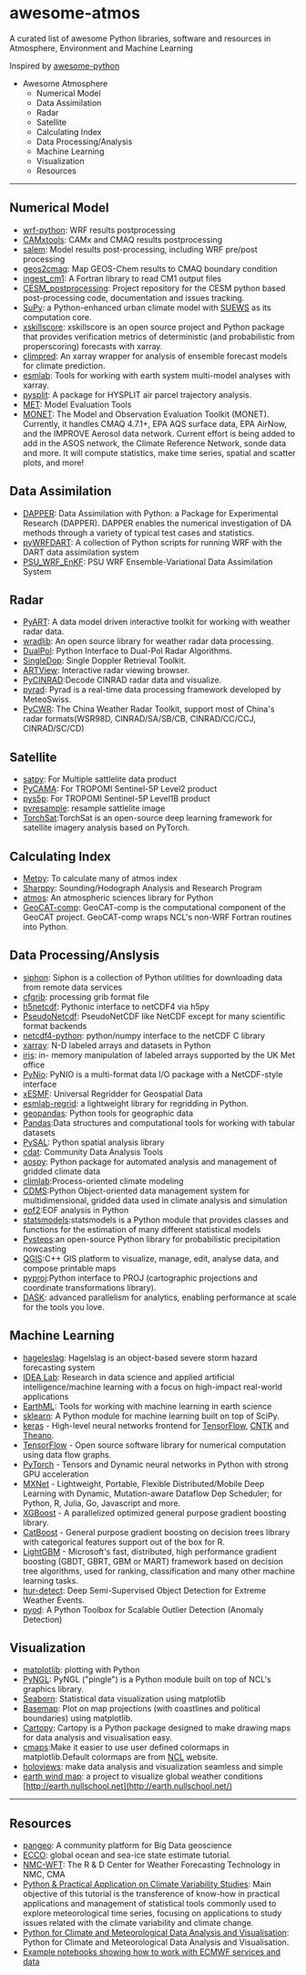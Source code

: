 # awesome-atmos
A curated list of awesome Python libraries, software and resources in Atmosphere, Environment and Machine Learning

Inspired by [awesome-python](https://github.com/vinta/awesome-python)

* Awesome Atmosphere
  * Numerical Model
  * Data Assimilation
  * Radar
  * Satellite
  * Calculating Index  
  * Data Processing/Analysis
  * Machine Learning
  * Visualization
  * Resources

---

## Numerical Model
  * [wrf-python](https://wrf-python.readthedocs.io/en/latest/): WRF results postprocessing
  * [CAMxtools](https://github.com/jaegunjung/CAMxtools): CAMx and CMAQ results postprocessing
  * [salem](https://salem.readthedocs.io/en/latest/): Model results post-processing, including WRF pre/post processing
  * [geos2cmaq](https://github.com/barronh/geos2cmaq): Map GEOS-Chem results to CMAQ boundary condition
  * [ingest_cm1](https://github.com/cwebster2/ingest_cm1): A Fortran library to read CM1 output files
  * [CESM_postprocessing](https://github.com/NCAR/CESM_postprocessing): Project repository for the CESM python based post-processing code, documentation and issues tracking.
  * [SuPy](https://github.com/sunt05/SuPy): a Python-enhanced urban climate model with [SUEWS](https://github.com/Urban-Meteorology-Reading/SUEWS) as its computation core.
  * [xskillscore](https://github.com/raybellwaves/xskillscore): xskillscore is an open source project and Python package that provides verification metrics of deterministic (and probabilistic from properscoring) forecasts with xarray.
  * [climpred](https://climpred.readthedocs.io/): An xarray wrapper for analysis of ensemble forecast models for climate prediction.
  * [esmlab](https://esmlab.readthedocs.io/): Tools for working with earth system multi-model analyses with xarray.
  * [pysplit](https://github.com/mscross/pysplit): A package for HYSPLIT air parcel trajectory analysis.
  * [MET](https://github.com/NCAR/MET): Model Evaluation Tools
  * [MONET](https://github.com/noaa-oar-arl/MONET): The Model and Observation Evaluation Toolkit (MONET). Currently, it handles CMAQ 4.7.1+, EPA AQS surface data, EPA AirNow, and the IMPROVE Aerosol data network. Current effort is being added to add in the ASOS network, the Climate Reference Network, sonde data and more. It will compute statistics, make time series, spatial and scatter plots, and more!

## Data Assimilation
  * [DAPPER](https://github.com/nansencenter/DAPPER): Data Assimilation with Python: a Package for Experimental Research (DAPPER). DAPPER enables the numerical investigation of DA methods through a variety of typical test cases and statistics.
  * [pyWRFDART](https://github.com/lmadaus/pyWRFDART): A collection of Python scripts for running WRF with the DART data assimilation system
  * [PSU_WRF_EnKF](https://github.com/myying/PSU_WRF_EnKF): PSU WRF Ensemble-Variational Data Assimilation System

## Radar
  * [PyART](https://github.com/ARM-DOE/pyart): A data model driven interactive toolkit for working with weather radar data.
  * [wradlib](https://wradlib.org/): An open source library for weather radar data processing.
  * [DualPol](https://github.com/nasa/DualPol): Python Interface to Dual-Pol Radar Algorithms.
  * [SingleDop](https://github.com/nasa/DualPol): Single Doppler Retrieval Toolkit.
  * [ARTView](https://github.com/nguy/artview): Interactive radar viewing browser.
  * [PyCINRAD](https://github.com/CyanideCN/PyCINRAD):Decode CINRAD radar data and visualize.
  * [pyrad](https://github.com/meteoswiss-mdr/pyrad): Pyrad is a real-time data processing framework developed by MeteoSwiss.
  * [PyCWR](https://github.com/YvZheng/pycwr): The China Weather Radar Toolkit, support most of China's radar formats(WSR98D, CINRAD/SA/SB/CB, CINRAD/CC/CCJ, CINRAD/SC/CD)

## Satellite
  * [satpy](https://github.com/pytroll/satpy): For Multiple sattlelite data product
  * [PyCAMA](https://dev.knmi.nl/projects/pycama): For TROPOMI Sentinel-5P Level2 product
  * [pys5p](https://github.com/rmvanhees/pys5p): For TROPOMI Sentinel-5P Level1B product
  * [pyresample](https://pyresample.readthedocs.io/en/latest/): resample sattlelite image
  * [TorchSat](https://github.com/sshuair/torchsat):TorchSat is an open-source deep learning framework for satellite imagery analysis based on PyTorch.

## Calculating Index
  * [Metpy](https://unidata.github.io/MetPy/latest/index.html): To calculate many of atmos index
  * [Sharppy](https://github.com/sharppy/SHARPpy): Sounding/Hodograph Analysis and Research Program
  * [atmos](https://github.com/atmos-python/atmos): An atmospheric sciences library for Python
  * [GeoCAT-comp](https://github.com/NCAR/geocat-comp): GeoCAT-comp is the computational component of the GeoCAT project. GeoCAT-comp wraps NCL's non-WRF Fortran routines into Python.

## Data Processing/Anslysis
  * [siphon](https://unidata.github.io/siphon/latest/index.html): Siphon is a collection of Python utilities for downloading data from remote data services
  * [cfgrib](https://github.com/ecmwf/cfgrib): processing grib format file
  * [h5netcdf](https://github.com/shoyer/h5netcdf): Pythonic interface to netCDF4 via h5py
  * [PseudoNetcdf](https://github.com/barronh/pseudonetcdf): PseudoNetCDF like NetCDF except for many scientific format backends
  * [netcdf4-python](https://github.com/Unidata/netcdf4-python): python/numpy interface to the netCDF C library
  * [xarray](http://xarray.pydata.org/en/stable/): N-D labeled arrays and datasets in Python
  * [iris](https://scitools.org.uk/iris/docs/v1.9.0/html/index.html): in- memory manipulation of labeled arrays supported by the UK Met office
  * [PyNio](https://github.com/NCAR/pynio): PyNIO is a multi-format data I/O package with a NetCDF-style interface
  * [xESMF](https://github.com/JiaweiZhuang/xESMF): Universal Regridder for Geospatial Data 
  * [esmlab-regrid](https://github.com/NCAR/esmlab-regrid): a lightweight library for regridding in Python.
  * [geopandas](https://github.com/geopandas/geopandas): Python tools for geographic data
  * [Pandas](https://pandas.pydata.org/):Data structures and computational tools for working with tabular datasets
  * [PySAL](https://github.com/pysal/PySAL): Python spatial analysis library
  * [cdat](https://github.com/CDAT/cdat): Community Data Analysis Tools  
  * [aospy](https://github.com/spencerahill/aospy): Python package for automated analysis and management of gridded climate data
  * [climlab](https://climlab.readthedocs.io/en/latest/):Process-oriented climate modeling
  * [CDMS](https://cdms.readthedocs.io/en/latest/index.html):Python Object-oriented data management system for multidimensional, gridded data used in climate analysis and simulation
  * [eof2](https://github.com/ajdawson/eof2):EOF analysis in Python
  * [statsmodels](http://www.statsmodels.org/devel/):statsmodels is a Python module that provides classes and functions for the estimation of many different statistical models
  * [Pysteps](https://pysteps.readthedocs.io/en/latest/auto_examples/index.html):an open-source Python library for probabilistic precipitation nowcasting
  * [QGIS](https://qgis.org/):C++ GIS platform to visualize, manage, edit, analyse data, and compose printable maps
  * [pyproj](https://github.com/pyproj4/pyproj):Python interface to PROJ (cartographic projections and coordinate transformations library).
  * [DASK](https://dask.org/): advanced parallelism for analytics, enabling performance at scale for the tools you love.

## Machine Learning
  * [hageleslag](https://github.com/djgagne/hagelslag): Hagelslag is an object-based severe storm hazard forecasting system
  * [IDEA Lab](http://www.mcgovern-fagg.org/idea/index.html): Research in data science and applied artificial intelligence/machine learning with a focus on high-impact real-world applications
  * [EarthML](https://github.com/pyviz-topics/EarthML): Tools for working with machine learning in earth science
  * [sklearn](https://scikit-learn.org/stable/index.html): A Python module for machine learning built on top of SciPy.
  * [keras](https://github.com/keras-team/keras) - High-level neural networks frontend for [TensorFlow](https://github.com/tensorflow/tensorflow), [CNTK](https://github.com/Microsoft/CNTK) and [Theano](https://github.com/Theano/Theano).
  * [TensorFlow](https://github.com/tensorflow/tensorflow/) - Open source software library for numerical computation using data flow graphs.
  * [PyTorch](https://github.com/pytorch/pytorch) - Tensors and Dynamic neural networks in Python with strong GPU acceleration
  * [MXNet](https://github.com/apache/incubator-mxnet) - Lightweight, Portable, Flexible Distributed/Mobile Deep Learning with Dynamic, Mutation-aware Dataflow Dep Scheduler; for Python, R, Julia, Go, Javascript and more.
  * [XGBoost](https://github.com/dmlc/xgboost) - A parallelized optimized general purpose gradient boosting library.
  * [CatBoost](https://github.com/catboost/catboost) - General purpose gradient boosting on decision trees library with categorical features support out of the box for R.
  * [LightGBM](https://github.com/Microsoft/LightGBM) - Microsoft's fast, distributed, high performance gradient boosting (GBDT, GBRT, GBM or MART) framework based on decision tree algorithms, used for ranking, classification and many other machine learning tasks.
  * [hur-detect](https://github.com/eracah/hur-detect): Deep Semi-Supervised Object Detection for Extreme Weather Events.
  * [pyod](https://github.com/yzhao062/pyod): A Python Toolbox for Scalable Outlier Detection (Anomaly Detection) 

## Visualization
  * [matplotlib](https://github.com/matplotlib/matplotlib): plotting with Python
  * [PyNGL](https://github.com/NCAR/pyngl): PyNGL ("pingle") is a Python module built on top of NCL's graphics library.
  * [Seaborn](https://github.com/mwaskom/seaborn): Statistical data visualization using matplotlib
  * [Basemap](https://matplotlib.org/basemap/): Plot on map projections (with coastlines and political boundaries) using matplotlib.
  * [Cartopy](https://scitools.org.uk/cartopy/docs/latest/): Cartopy is a Python package designed to make drawing maps for data analysis and visualisation easy.
  * [cmaps](https://github.com/hhuangwx/cmaps):Make it easier to use user defined colormaps in matplotlib.Default colormaps are from [NCL](http://www.ncl.ucar.edu/Document/Graphics/color_table_gallery.shtml) website.
  * [holoviews](https://github.com/pyviz/holoviews): make data analysis and visualization seamless and simple
  * [earth wind map](https://github.com/cambecc/earth): a project to visualize global weather conditions [http://earth.nullschool.net](http://earth.nullschool.net/)

---

## Resources
  * [pangeo](https://pangeo.io/): A community platform for Big Data geoscience
  * [ECCO](https://ecco-v4-python-tutorial.readthedocs.io/index.html): global ocean and sea-ice state estimate tutorial. 
  * [NMC-WFT](https://github.com/nmcdev): The R & D Center for Weather Forecasting Technology in NMC, CMA
  * [Python & Practical Application on Climate Variability Studies](https://github.com/royalosyin/Python-Practical-Application-on-Climate-Variability-Studies): Main objective of this tutorial is the transference of know-how in practical applications and management of statistical tools commonly used to explore meteorological time series, focusing on applications to study issues related with the climate variability and climate change. 
  * [Python for Climate and Meteorological Data Analysis and Visualisation](https://github.com/nicolasfauchereau/Auckland_Python_Workshop): Python for Climate and Meteorological Data Analysis and Visualisation.
  * [Example notebooks showing how to work with ECMWF services and data](https://github.com/ecmwf/notebook-examples)

